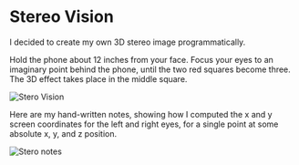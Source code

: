 # Stereo Vision

I decided to create my own 3D stereo image programmatically.

Hold the phone about 12 inches from your face.  Focus your eyes to an imaginary point behind the phone,
until the two red squares become three.  The 3D effect takes place in the middle square.

![Stero Vision](https://github.com/InvaderZim62/Stereo/assets/34785252/a1ea6d65-8c7c-4251-b09b-63d815ba76c2)

Here are my hand-written notes, showing how I computed the x and y screen coordinates for the left and
right eyes, for a single point at some absolute x, y, and z position.

![Stero notes](https://github.com/InvaderZim62/Stereo/assets/34785252/ad816aa0-3bec-498e-a4ed-bc671a87baf3)
